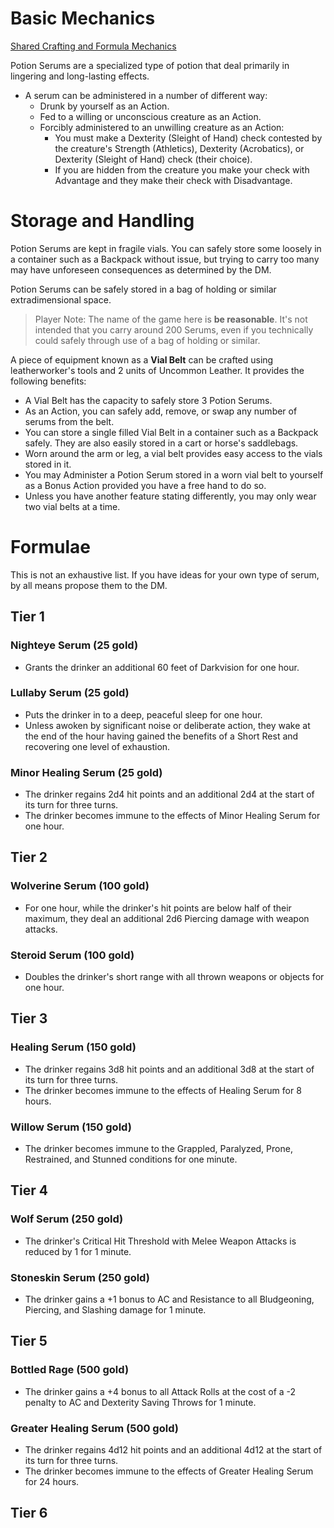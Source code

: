 ﻿# Basic Mechanics
[Shared Crafting and Formula Mechanics](consumable_shared_mechanics.md)

Potion Serums are a specialized type of potion that deal primarily in lingering and long-lasting effects.
* A serum can be administered in a number of different way:
	* Drunk by yourself as an Action.
	* Fed to a willing or unconscious creature as an Action.
	* Forcibly administered to an unwilling creature as an Action:
		* You must make a Dexterity (Sleight of Hand) check contested by the creature's Strength (Athletics), Dexterity (Acrobatics), or Dexterity (Sleight of Hand) check (their choice).
		* If you are hidden from the creature you make your check with Advantage and they make their check with Disadvantage.

# Storage and Handling
Potion Serums are kept in fragile vials. You can safely store some loosely in a container such as a Backpack without issue, but trying to carry too many may have unforeseen consequences as determined by the DM.

Potion Serums can be safely stored in a bag of holding or similar extradimensional space.

> Player Note: The name of the game here is **be reasonable**. It's not intended that you carry around 200 Serums, even if you technically could safely through use of a bag of holding or similar.

A piece of equipment known as a **Vial Belt** can be crafted using leatherworker's tools and 2 units of Uncommon Leather. It provides the following benefits:
* A Vial Belt has the capacity to safely store 3 Potion Serums.
* As an Action, you can safely add, remove, or swap any number of serums from the belt.
* You can store a single filled Vial Belt in a container such as a Backpack safely. They are also easily stored in a cart or horse's saddlebags.
* Worn around the arm or leg, a vial belt provides easy access to the vials stored in it.
* You may Administer a Potion Serum stored in a worn vial belt to yourself as a Bonus Action provided you have a free hand to do so.
* Unless you have another feature stating differently, you may only wear two vial belts at a time.

# Formulae
This is not an exhaustive list. If you have ideas for your own type of serum, by all means propose them to the DM.

## Tier 1
### Nighteye Serum (25 gold)  
* Grants the drinker an additional 60 feet of Darkvision for one hour.
### Lullaby Serum (25 gold)  
* Puts the drinker in to a deep, peaceful sleep for one hour.
* Unless awoken by significant noise or deliberate action, they wake at the end of the hour having gained the benefits of a Short Rest and recovering one level of exhaustion.
### Minor Healing Serum (25 gold)
* The drinker regains 2d4 hit points and an additional 2d4 at the start of its turn for three turns.
* The drinker becomes immune to the effects of Minor Healing Serum for one hour.

## Tier 2
### Wolverine Serum (100 gold)
* For one hour, while the drinker's hit points are below half of their maximum, they deal an additional 2d6 Piercing damage with weapon attacks.
### Steroid Serum (100 gold)
* Doubles the drinker's short range with all thrown weapons or objects for one hour.

## Tier 3
### Healing Serum (150 gold)
* The drinker regains 3d8 hit points and an additional 3d8 at the start of its turn for three turns.
* The drinker becomes immune to the effects of Healing Serum for 8 hours.
### Willow Serum (150 gold)
* The drinker becomes immune to the Grappled, Paralyzed, Prone, Restrained, and Stunned conditions for one minute.

## Tier 4
### Wolf Serum (250 gold)
* The drinker's Critical Hit Threshold with Melee Weapon Attacks is reduced by 1 for 1 minute.
### Stoneskin Serum (250 gold)
* The drinker gains a +1 bonus to AC and Resistance to all Bludgeoning, Piercing, and Slashing damage for 1 minute.

## Tier 5
### Bottled Rage (500 gold)
* The drinker gains a +4 bonus to all Attack Rolls at the cost of a -2 penalty to AC and Dexterity Saving Throws for 1 minute.
### Greater Healing Serum (500 gold)
* The drinker regains 4d12 hit points and an additional 4d12 at the start of its turn for three turns.
* The drinker becomes immune to the effects of Greater Healing Serum for 24 hours.

## Tier 6
